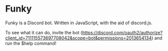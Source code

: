 # Funky
Funky is a Discord bot. Written in JavaScript, with the aid of discord.js.

To see what it can do, invite the bot (https://discord.com/oauth2/authorize?client_id=711115573697708042&scope=bot&permissions=2013654134) and run the $help command!
